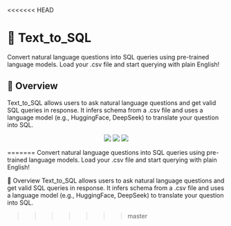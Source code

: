 <<<<<<< HEAD
# 🧠 Text_to_SQL
Convert natural language questions into SQL queries using pre-trained language models. Load your .csv file and start querying with plain English!

## 📌 Overview
Text_to_SQL allows users to ask natural language questions and get valid SQL queries in response. It infers schema from a .csv file and uses a language model (e.g., HuggingFace, DeepSeek) to translate your question into SQL.

<p align="center"> <img src="https://img.shields.io/badge/Python-3.8%2B-blue" /> <img src="https://img.shields.io/badge/NLP-Text_to_SQL-green" /> <img src="https://img.shields.io/badge/Model-HuggingFace-informational" /> </p>
=======
Convert natural language questions into SQL queries using pre-trained language models. Load your .csv file and start querying with plain English!

📌 Overview
Text_to_SQL allows users to ask natural language questions and get valid SQL queries in response. It infers schema from a .csv file and uses a language model (e.g., HuggingFace, DeepSeek) to translate your question into SQL.
>>>>>>> master
